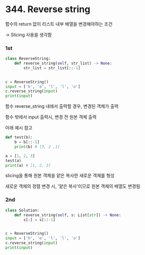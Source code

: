 # 344. Reverse string

함수의 return 없이 리스트 내부 배열을 변경해야하는 조건

-> Slicing 사용을 생각함

### 1st
```python
class ReverseString:
    def reverse_string(self, str_list) -> None:
        str_list = str_list[::-1]

        
c = ReverseString()
input = ['h', 'e', 'l', 'l', 'o']
c.reverse_string(input)
print(input)

```
함수 reverse_string 내에서 출력할 경우, 변경된 객체가 출력

함수 밖에서 input 출력시, 변경 전 원본 객체 출력

아래 예시 참고
```python
def test(b):
    b = b[::-1]
    print(b) # [3, 2 ,1]

a = [1, 2, 3]
test(a)
print(a) # [1, 2, 3]
```
slicing을 통해 원본 객체을 얕은 복사한 새로운 객체를 형성

새로운 객체의 정렬 변경 시, '얕은 복사'이므로 원본 객체의 배열도 변경됨

### 2nd
```python
class Solution:
    def reverse_string(self, s: List[str]) -> None:
        s[:] = s[::-1]

        
c = ReverseString()
input = ['h', 'e', 'l', 'l', 'o']
c.reverse_string(input)
print(input)
```
